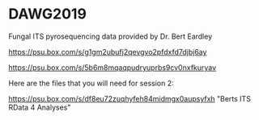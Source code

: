 # DAWG2019
Fungal ITS pyrosequencing data provided by Dr. Bert Eardley


https://psu.box.com/s/g1gm2ubufj2qevgvo2pfdxfd7djbj6ay


https://psu.box.com/s/5b6m8mqaqpudryuprbs9cv0nxfkuryav

Here are the files that you will need for session 2:

https://psu.box.com/s/df8eu72zuqhyfeh84midmgx0aupsyfxh "Berts ITS RData 4 Analyses"


